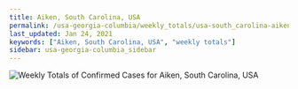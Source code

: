 ```yaml
---
title: Aiken, South Carolina, USA
permalink: /usa-georgia-columbia/weekly_totals/usa-south_carolina-aiken-weekly_totals.html
last_updated: Jan 24, 2021
keywords: ["Aiken, South Carolina, USA", "weekly totals"]
sidebar: usa-georgia-columbia_sidebar
---
```


![Weekly Totals of Confirmed Cases for Aiken, South Carolina, USA](/covid_tracker/images/graphs/usa-south_carolina-aiken-weekly_totals_graph.png)
